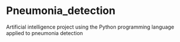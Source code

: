 # Pneumonia_detection
Artificial intelligence project using the Python programming language applied to pneumonia detection
